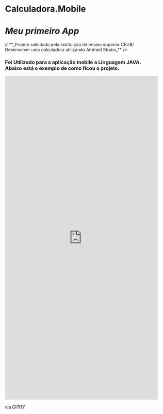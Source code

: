 # Calculadora.Mobile

# **_Meu primeiro App_**
</div>
# **_Projeto solicitado pela instituição de ensino superior CEUB/ Desenvolver uma calculadora utilizando Android Studio_** />
<div> 

### Foi Utilizado para a aplicação mobile a Linguagem JAVA. Abaixo está o exemplo de como ficou o projeto.  

<div style="width:100%;height:0;padding-bottom:212%;position:relative;"><iframe src="https://giphy.com/embed/ivYhhKvIOaWMHs67zD" width="100%" height="100%" style="position:absolute" frameBorder="0" class="giphy-embed" allowFullScreen></iframe></div><p><a href="https://giphy.com/gifs/ivYhhKvIOaWMHs67zD">via GIPHY</a></p>
